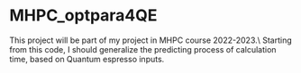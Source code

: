 # MHPC_optpara4QE
This project will be part of my project in MHPC course 2022-2023.\\
Starting from this code, I should generalize the predicting process of calculation time, based on Quantum espresso inputs.
